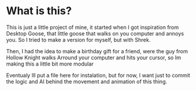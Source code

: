 # What is this?

This is just a little project of mine, it started when I got inspiration from Desktop Goose, 
that little goose that walks on you computer and annoys you.
So I tried to make a version for myself, but with Shrek.

Then, I had the idea to make a birthday gift for a friend, were the guy from Hollow Knight walks
Arround your computer and hits your cursor, so Im making this a little bit more modular

Eventualy Ill put a file here for instalation, but for now, I want just to commit the logic and
AI behind the movement and animation of this thing.
